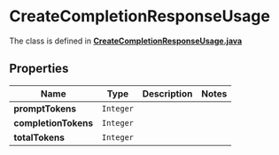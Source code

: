 

# CreateCompletionResponseUsage

The class is defined in **[CreateCompletionResponseUsage.java](../../src/main/java/org/openapitools/model/CreateCompletionResponseUsage.java)**

## Properties

Name | Type | Description | Notes
------------ | ------------- | ------------- | -------------
**promptTokens** | `Integer` |  | 
**completionTokens** | `Integer` |  | 
**totalTokens** | `Integer` |  | 





